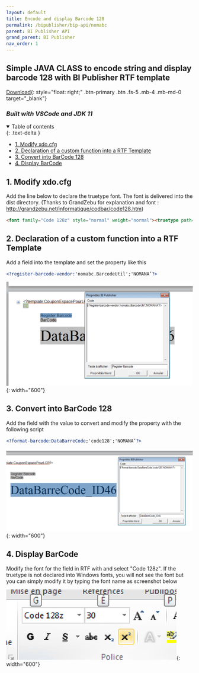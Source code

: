 ```yaml
---
layout: default
title: Encode and display Barcode 128
permalink: /bipublisher/bip-api/nomabc
parent: BI Publisher API
grand_parent: BI Publisher
nav_order: 1
---
```


## Simple JAVA CLASS to encode string and display barcode 128 with BI Publisher RTF template  <!-- omit in toc -->
[Download](https://github.com/fblettner/bip-nomabc){: style="float: right;" .btn-primary .btn .fs-5 .mb-4 .mb-md-0 target="_blank"}
### *Built with VSCode and JDK 11*  <!-- omit in toc -->

<details open markdown="block">
  <summary>
    Table of contents
  </summary>
  {: .text-delta }

- [1. Modify xdo.cfg](#1-modify-xdocfg)
- [2. Declaration of a custom function into a RTF Template](#2-declaration-of-a-custom-function-into-a-rtf-template)
- [3. Convert into BarCode 128](#3-convert-into-barcode-128)
- [4. Display BarCode](#4-display-barcode)
</details>

## 1. Modify xdo.cfg
Add the line below to declare the truetype font. The font is delivered into the dist directory. (Thanks to GrandZebu for explanation and font : http://grandzebu.net/informatique/codbar/code128.htm)

```html
<font family="Code 128z" style="normal" weight="normal"><truetype path="d:/BIP/java/fonts/code128z.TTF"/></font>
```

## 2. Declaration of a custom function into a RTF Template
Add a field into the template and set the property like this

```xml
<?register-barcode-vendor:'nomabc.BarcodeUtil';'NOMANA’?>
```

![NOMASX-1](/assets/nomabc/custom_function.png){: width="600"}

## 3. Convert into BarCode 128
Add the field with the value to convert and modify the property with the following script

```xml
<?format-barcode:DataBarreCode;'code128';'NOMANA’?>
```

![NOMASX-1](/assets/nomabc/convert_barcode.png){: width="600"}

## 4. Display BarCode
Modify the font for the field in RTF with and select "Code 128z". If the truetype is not declared into Windows fonts, you will not see the font but you can simply modify it by typing the font name as screenshot below

![NOMASX-1](/assets/nomabc/display_barcode.png){: width="600"}
